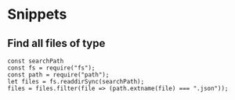 # Snippets

## Find all files of type

```
const searchPath
const fs = require("fs");
const path = require("path");
let files = fs.readdirSync(searchPath);
files = files.filter(file => (path.extname(file) === ".json"));
```


